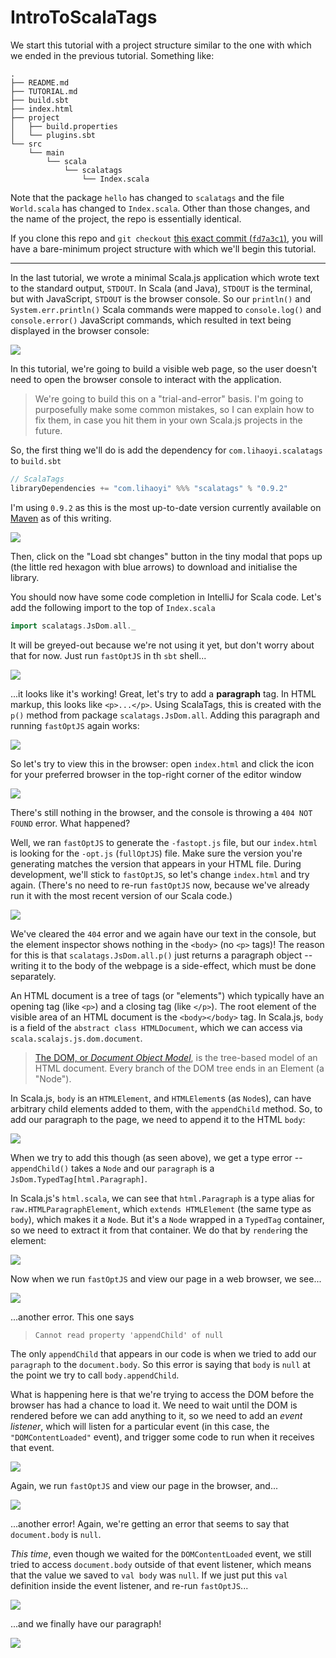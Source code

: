 # IntroToScalaTags

We start this tutorial with a project structure similar to the one with which we ended in the previous tutorial. Something like:

```
.
├── README.md
├── TUTORIAL.md
├── build.sbt
├── index.html
├── project
│   ├── build.properties
│   └── plugins.sbt
└── src
    └── main
        └── scala
            └── scalatags
                └── Index.scala
```

Note that the package `hello` has changed to `scalatags` and the file `World.scala` has changed to `Index.scala`. Other than those changes, and the name of the project, the repo is essentially identical.

If you clone this repo and `git checkout` [this exact commit (`fd7a3c1`)](https://github.com/awwsmm/IntroToScalaTags/commit/fd7a3c1), you will have a bare-minimum project structure with which we'll begin this tutorial.

---

In the last tutorial, we wrote a minimal Scala.js application which wrote text to the standard output, `STDOUT`. In Scala (and Java), `STDOUT` is the terminal, but with JavaScript, `STDOUT` is the browser console. So our `println()` and `System.err.println()` Scala commands were mapped to `console.log()` and `console.error()` JavaScript commands, which resulted in text being displayed in the browser console:

![](https://github.com/awwsmm/HelloScalaJS/blob/master/resources/Screenshot%202020-11-09%20at%2011.20.26.png?raw=true)

In this tutorial, we're going to build a visible web page, so the user doesn't need to open the browser console to interact with the application.

> We're going to build this on a "trial-and-error" basis. I'm going to purposefully make some common mistakes, so I can explain how to fix them, in case you hit them in your own Scala.js projects in the future.

So, the first thing we'll do is add the dependency for `com.lihaoyi.scalatags` to `build.sbt`

```scala
// ScalaTags
libraryDependencies += "com.lihaoyi" %%% "scalatags" % "0.9.2"
```

I'm using `0.9.2` as this is the most up-to-date version currently available on [Maven](https://mvnrepository.com/artifact/com.lihaoyi/scalatags) as of this writing.

![](https://github.com/awwsmm/IntroToScalaTags/blob/master/resources/tutorial01.png)

Then, click on the "Load sbt changes" button in the tiny modal that pops up (the little red hexagon with blue arrows) to download and initialise the library.

You should now have some code completion in IntelliJ for Scala code. Let's add the following import to the top of `Index.scala`

```scala
import scalatags.JsDom.all._
```

It will be greyed-out because we're not using it yet, but don't worry about that for now. Just run `fastOptJS` in th `sbt` shell...

![](https://github.com/awwsmm/IntroToScalaTags/blob/master/resources/tutorial02.png)

...it looks like it's working! Great, let's try to add a **paragraph** tag. In HTML markup, this looks like `<p>...</p>`. Using ScalaTags, this is created with the `p()` method from package `scalatags.JsDom.all`. Adding this paragraph and running `fastOptJS` again works:

![](https://github.com/awwsmm/IntroToScalaTags/blob/master/resources/tutorial03.png)

So let's try to view this in the browser: open `index.html` and click the icon for your preferred browser in the top-right corner of the editor window

![](https://github.com/awwsmm/IntroToScalaTags/blob/master/resources/tutorial04.png)

There's still nothing in the browser, and the console is throwing a `404 NOT FOUND` error. What happened?

Well, we ran `fastOptJS` to generate the `-fastopt.js` file, but our `index.html` is looking for the `-opt.js` (`fullOptJS`) file. Make sure the version you're generating matches the version that appears in your HTML file. During development, we'll stick to `fastOptJS`, so let's change `index.html` and try again. (There's no need to re-run `fastOptJS` now, because we've already run it with the most recent version of our Scala code.)

![](https://github.com/awwsmm/IntroToScalaTags/blob/master/resources/tutorial05.png)

We've cleared the `404` error and we again have our text in the console, but the element inspector shows nothing in the `<body>` (no `<p>` tags)! The reason for this is that `scalatags.JsDom.all.p()` just returns a paragraph object -- writing it to the body of the webpage is a side-effect, which must be done separately.

An HTML document is a tree of tags (or "elements") which typically have an opening tag (like `<p>`) and a closing tag (like `</p>`). The root element of the visible area of an HTML document is the `<body></body>` tag. In Scala.js, `body` is a field of the `abstract class HTMLDocument`, which we can access via `scala.scalajs.js.dom.document`.

> [The DOM, or _Document Object Model_](https://en.wikipedia.org/wiki/Document_Object_Model), is the tree-based model of an HTML document. Every branch of the DOM tree ends in an Element (a "Node").

In Scala.js, `body` is an `HTMLElement`, and `HTMLElement`s (as `Node`s), can have arbitrary child elements added to them, with the `appendChild` method. So, to add our paragraph to the page, we need to append it to the HTML `body`:

![](https://github.com/awwsmm/IntroToScalaTags/blob/master/resources/tutorial06.png)

When we try to add this though (as seen above), we get a type error -- `appendChild()` takes a `Node` and our `paragraph` is a `JsDom.TypedTag[html.Paragraph]`.

In Scala.js's `html.scala`, we can see that `html.Paragraph` is a type alias for `raw.HTMLParagraphElement`, which `extends HTMLElement` (the same type as `body`), which makes it a `Node`. But it's a `Node` wrapped in a `TypedTag` container, so we need to extract it from that container. We do that by `render`ing the element:

![](https://github.com/awwsmm/IntroToScalaTags/blob/master/resources/tutorial07.png)

Now when we run `fastOptJS` and view our page in a web browser, we see...

![](https://github.com/awwsmm/IntroToScalaTags/blob/master/resources/tutorial08.png)

...another error. This one says

> `Cannot read property 'appendChild' of null`

The only `appendChild` that appears in our code is when we tried to add our `paragraph` to the `document.body`. So this error is saying that `body` is `null` at the point we try to call `body.appendChild`.

What is happening here is that we're trying to access the DOM before the browser has had a chance to load it. We need to wait until the DOM is rendered before we can add anything to it, so we need to add an _event listener_, which will listen for a particular event (in this case, the `"DOMContentLoaded"` event), and trigger some code to run when it receives that event.

![](https://github.com/awwsmm/IntroToScalaTags/blob/master/resources/tutorial09.png)

Again, we run `fastOptJS` and view our page in the browser, and...

![](https://github.com/awwsmm/IntroToScalaTags/blob/master/resources/tutorial10.png)

...another error! Again, we're getting an error that seems to say that `document.body` is `null`. 

_This time_, even though we waited for the `DOMContentLoaded` event, we still tried to access `document.body` outside of that event listener, which means that the value we saved to `val body` was `null`. If we just put this `val` definition inside the event listener, and re-run `fastOptJS`...

![](https://github.com/awwsmm/IntroToScalaTags/blob/master/resources/tutorial11.png)

...and we finally have our paragraph!

![](https://github.com/awwsmm/IntroToScalaTags/blob/master/resources/tutorial12.png)
